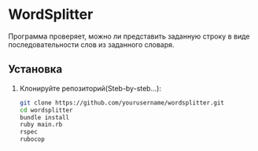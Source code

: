 # WordSplitter

Программа проверяет, можно ли представить заданную строку в виде последовательности слов из заданного словаря.

## Установка

1. Клонируйте репозиторий(Steb-by-steb...):

   ```bash
   git clone https://github.com/yourusername/wordsplitter.git
   cd wordsplitter
   bundle install
   ruby main.rb
   rspec
   rubocop

